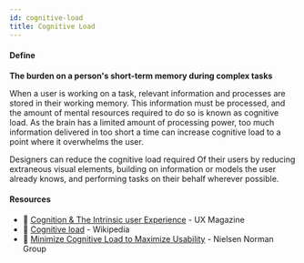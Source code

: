 ```yaml
---
id: cognitive-load
title: Cognitive Load
---
```


<!-- [![docs-source](https://img.shields.io/badge/SRC-UX%20Companion-blue)](https://play.google.com/store/apps/details?id=com.cyberduck.uxcompanion) -->

#### Define

**The burden on a person's short-term memory during complex tasks**

When a user is working on a task, relevant information and processes are stored in their working memory. This information must be processed, and the amount of mental resources required to do so is known as cognitive load. As the brain has a limited amount of processing power, too much information delivered in too short a time can increase cognitive load to a point where it overwhelms the user.

Designers can reduce the cognitive load required Of their users by reducing extraneous visual elements, building on information or models the user already knows, and performing tasks on their behalf wherever possible.

#### Resources

* 📃 [Cognition & The Intrinsic user Experience](http://uxmag.com/articles/cognition-the-intrinsic-user-experience) - UX Magazine
* 📃 [Cognitive load](https://en.wikipedia.org/wiki/Cognitive_load) - Wikipedia
* 📃 [Minimize Cognitive Load to Maximize Usability](https://www.nngroup.com/articles/minimize-cognitive-load/) - Nielsen Norman Group